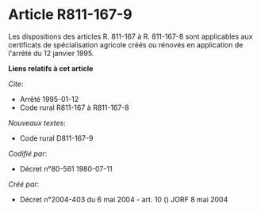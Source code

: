 # Article R811-167-9

Les dispositions des articles R. 811-167 à R. 811-167-8 sont applicables aux certificats de spécialisation agricole créés ou
rénovés en application de l'arrêté du 12 janvier 1995.

**Liens relatifs à cet article**

_Cite_:

  - Arrêté 1995-01-12
  - Code rural R811-167 à R811-167-8

_Nouveaux textes_:

  - Code rural D811-167-9

_Codifié par_:

  - Décret n°80-561 1980-07-11

_Créé par_:

  - Décret n°2004-403 du 6 mai 2004 - art. 10 () JORF 8 mai 2004
